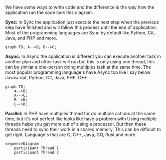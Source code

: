 We have some ways to write code and the difference is the way how the application run the code look this diagram:



**Sync:**
in Sync the application just execute the next step when the previous step have finished and
will follow this process until the end of application.
Most of the programming languages are Sync by default like Python, C#, Java, and PHP and more.
```mermaid
graph TD; A-->B; B-->C;
```

**Async:**
In Async the application is different you can execute another task in another plan and other task will run
but this is only using one thread, this can be similar a one-person doing multiples task at the same time.
The most popular programming language's have Async too like I say below Javascript, Python, C#, Java, PHP, C++.
```mermaid
graph TD;
    A-->B;
    A-->C;
    B-->D;
    C-->D;
```

**Parallel:**
In PHP have multiples thread for do multiple actions at the same time, but it's not perfect like looks like
have a problem with Using multiple threads helps you get more out of a single processor. But then these 
threads need to sync their work in a shared memory. This can be difficult to get right.
Language's that are C, C++, Java, GO, Rust and more.
~~~~mermaid
sequenceDiagram
    participant Thread 1
    participant Thread 2
~~~~